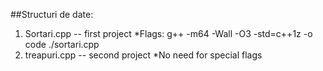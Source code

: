 ##Structuri de date:

1. Sortari.cpp  -- first project
    *Flags: g++ -m64 -Wall -O3 -std=c++1z -o code ./sortari.cpp
1. treapuri.cpp -- second project
    *No need for special flags
